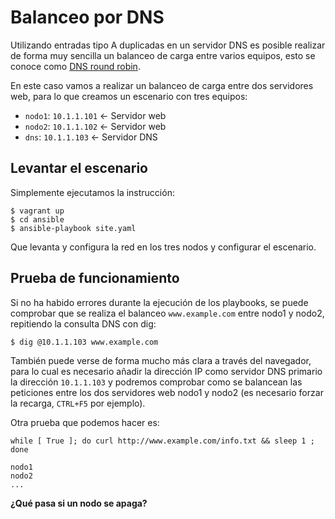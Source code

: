 # Balanceo por DNS

Utilizando entradas tipo A duplicadas en un servidor DNS es posible realizar de forma muy sencilla un balanceo de carga entre varios equipos, esto se conoce como [DNS round robin](http://en.wikipedia.org/wiki/Round-robin_DNS).

En este caso vamos a realizar un balanceo de carga entre dos servidores web, para lo que creamos un escenario con tres equipos:

* `nodo1`: `10.1.1.101` <- Servidor web
* `nodo2`: `10.1.1.102` <- Servidor web
* `dns`: `10.1.1.103` <- Servidor DNS

## Levantar el escenario

Simplemente ejecutamos la instrucción:

    $ vagrant up
    $ cd ansible
    $ ansible-playbook site.yaml

Que levanta y configura la red en los tres nodos y configurar el escenario.

## Prueba de funcionamiento

Si no ha habido errores durante la ejecución de los playbooks, se puede comprobar que se realiza el balanceo `www.example.com` entre nodo1 y nodo2, repitiendo la consulta DNS con dig:

    $ dig @10.1.1.103 www.example.com

También puede verse de forma mucho más clara a través del navegador, para lo cual es necesario añadir la dirección IP como servidor DNS primario la dirección `10.1.1.103` y podremos comprobar como se balancean las peticiones entre los dos servidores web nodo1 y nodo2 (es necesario forzar la recarga, `CTRL+F5` por ejemplo).

Otra prueba que podemos hacer es:

    while [ True ]; do curl http://www.example.com/info.txt && sleep 1 ; done

    nodo1
    nodo2
    ...

**¿Qué pasa si un nodo se apaga?**

